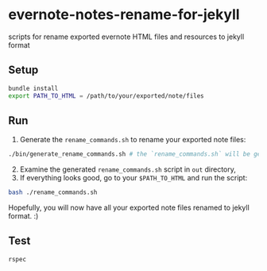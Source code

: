 # evernote-notes-rename-for-jekyll
scripts for rename exported evernote HTML files and resources to jekyll format

## Setup

```bash
bundle install
export PATH_TO_HTML = /path/to/your/exported/note/files
```

## Run

1. Generate the `rename_commands.sh` to rename your exported note files:

```bash
./bin/generate_rename_commands.sh # the `rename_commands.sh` will be generated in the `out` directory and a copy will be send to $PATH_TO_HTML ready for use.
```

2. Examine the generated `rename_commands.sh` script in `out` directory,
3. If everything looks good, go to your `$PATH_TO_HTML` and run the script:

```bash
bash ./rename_commands.sh
```

Hopefully, you will now have all your exported note files renamed to jekyll format. :)

## Test

```bash
rspec
```

